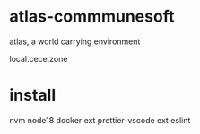 # atlas-commmunesoft

atlas, a world carrying environment

local.cece.zone

# install

nvm
node18
docker
ext prettier-vscode
ext eslint
